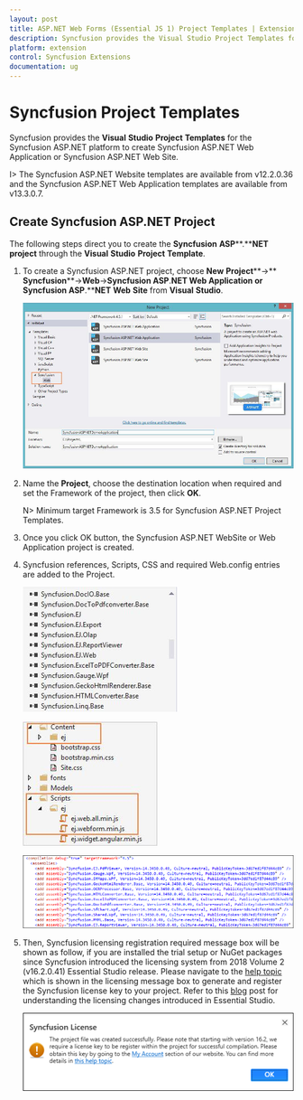 ```yaml
---
layout: post
title: ASP.NET Web Forms (Essential JS 1) Project Templates | Extension | Syncfusion
description: Syncfusion provides the Visual Studio Project Templates for the Syncfusion ASP.NET Web Forms (Essential JS 1) platform to create Syncfusion Essential JS 1 ASP.NET Web Application or Syncfusion Essential JS 1 ASP.NET Web Site using Essential JS 1 components
platform: extension
control: Syncfusion Extensions
documentation: ug
---
```


# Syncfusion Project Templates

Syncfusion provides the **Visual** **Studio** **Project** **Templates** for the Syncfusion ASP.NET platform to create Syncfusion ASP.NET Web Application or Syncfusion ASP.NET Web Site. 

I> The Syncfusion ASP.NET Website templates are available from v12.2.0.36 and the Syncfusion ASP.NET Web Application templates are available from v13.3.0.7. 

## Create Syncfusion ASP.NET Project

The following steps direct you to create the **Syncfusion** **ASP****.****NET** **project** through the **Visual** **Studio** **Project** **Template**.

1. To create a Syncfusion ASP.NET project, choose **New** **Project****->** **Syncfusion****->****Web****->****Syncfusion** **ASP****.****NET** **Web** **Application** **or** **Syncfusion** **ASP****.****NET** **Web** **Site** from **Visual** **Studio**.

   ![Choose Syncfusion ASP.NET Web Application or Syncfusion ASP.NET Web Site from Visual Studio new project dialog](Syncfusion-Project-Templates_images/Syncfusion-Project-Templates-img1.jpeg)

2. Name the **Project**, choose the destination location when required and set the Framework of the project, then click **OK**.

   N> Minimum target Framework is 3.5 for Syncfusion ASP.NET Project Templates.
   
3. Once you click OK button, the Syncfusion ASP.NET WebSite or Web Application project is created.

4. Syncfusion references, Scripts, CSS and required Web.config entries are added to the Project.

   ![References of Syncfusion Essential JS 1 ASP.NET Web Forms project](Syncfusion-Project-Templates_images/Syncfusion-Project-Templates-img2.jpeg)

   ![Scripts and Themes of Syncfusion Essential JS 1 ASP.NET Web Forms project](Syncfusion-Project-Templates_images/Syncfusion-Project-Templates-img3.jpeg)

   ![Web.config references of Syncfusion Essential JS 1 ASP.NET Web Forms project](Syncfusion-Project-Templates_images/Syncfusion-Project-Templates-img4.jpeg)

5. Then, Syncfusion licensing registration required message box will be shown as follow, if you are installed the trial setup or NuGet packages since Syncfusion introduced the licensing system from 2018 Volume 2 (v16.2.0.41) Essential Studio release. Please navigate to the [help topic](https://help.syncfusion.com/common/essential-studio/licensing/license-key#how-to-generate-syncfusion-license-key) which is shown in the licensing message box to generate and register the Syncfusion license key to your project. Refer to this [blog](https://blog.syncfusion.com/post/Whats-New-in-2018-Volume-2-Licensing-Changes-in-the-1620x-Version-of-Essential-Studio.aspx) post for understanding the licensing changes introduced in Essential Studio.

   ![Syncfusion license registration information message box for Syncfusion Essential JS 1 ASP.NET Web Forms project](Syncfusion-Project-Templates_images/Syncfusion-Project-Templates-img5.jpeg)



